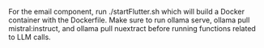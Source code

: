 For the email component, run ./startFlutter.sh which will build a Docker container with the Dockerfile. Make sure to run ollama serve, ollama pull mistral:instruct, and ollama pull nuextract before running functions related to LLM calls. 
